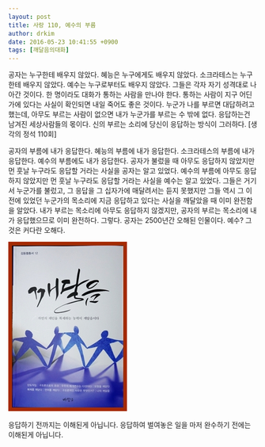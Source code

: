 ```yaml
---
layout: post
title: 사랑 110, 예수의 부름
author: drkim
date: 2016-05-23 10:41:55 +0900
tags: [깨달음의대화]
---
```

공자는 누구한테 배우지 않았다. 혜능은 누구에게도 배우지 않았다. 소크라테스는 누구한테 배우지 않았다. 예수는 누구로부터도 배우지 않았다. 그들은 각자 자기 성격대로 나아간 것이다. 한 명이라도 대화가 통하는 사람을 만나야 한다. 통하는 사람이 지구 어딘가에 있다는 사실이 확인되면 내일 죽어도 좋은 것이다. 누군가 나를 부르면 대답하려고 했는데, 아무도 부르는 사람이 없으면 내가 누군가를 부르는 수 밖에 없다. 응답하는건 남겨진 세상사람들의 몫이다. 신의 부르는 소리에 당신이 응답하는 방식이 그러하다. [생각의 정석 110회] 

  


공자의 부름에 내가 응답한다. 혜능의 부름에 내가 응답한다. 소크라테스의 부름에 내가 응답한다. 예수의 부름에도 내가 응답한다. 공자가 불렀을 때 아무도 응답하지 않았지만 먼 훗날 누구라도 응답할 거라는 사실을 공자는 알고 있었다. 예수의 부름에 아무도 응답하지 않았지만 먼 훗날 누구라도 응답할 거라는 사실을 예수는 알고 있었다. 그들은 거기서 누군가를 불렀고, 그 응답을 그 십자가에 매달려서는 듣지 못했지만 그들 역시 그 이전에 있었던 누군가의 목소리에 지금 응답하고 있다는 사실을 깨달았을 때 이미 완전함을 알았다. 내가 부르는 목소리에 아무도 응답하지 않겠지만, 공자의 부르는 목소리에 내가 응답했으므로 이미 완전하다. 그렇다. 공자는 2500년간 오해된 인물이다. 예수? 그것은 커다란 오해다.

  


![aDSC01523.JPG](files/attach/images/198/124/712/aDSC01523.JPG)

  


응답하기 전까지는 이해된게 아닙니다. 응답하여 벌여놓은 일을 마저 완수하기 전에는 이해된게 아닙니다.